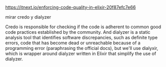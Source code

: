 https://itnext.io/enforcing-code-quality-in-elixir-20f87efc7e66

mirar credo y dialyzer

Credo is responsible for checking if the code is adherent to common good code practices established by the community. And dialyzer is a static analysis tool that identifies software discrepancies, such as definite type errors, code that has become dead or unreachable because of a programming error (paraphrasing the official docs), but we'll use dialyxir, which is wrapper around dialyzer written in Elixir that simplify the use of dialyzer.

